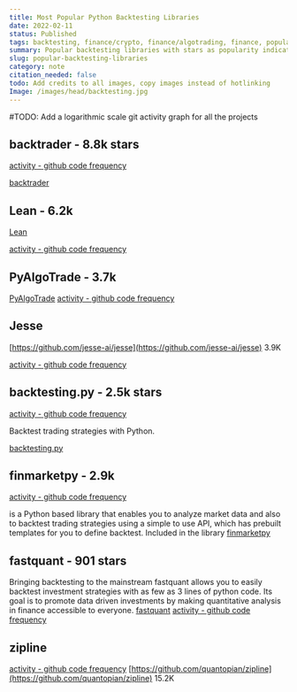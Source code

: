 ```yaml
---
title: Most Popular Python Backtesting Libraries
date: 2022-02-11
status: Published
tags: backtesting, finance/crypto, finance/algotrading, finance, popularity
summary: Popular backtesting libraries with stars as popularity indicators.
slug: popular-backtesting-libraries
category: note
citation_needed: false
todo: Add credits to all images, copy images instead of hotlinking 
Image: /images/head/backtesting.jpg
---
```


#TODO: Add a logarithmic scale git activity graph for all the projects

## backtrader - 8.8k stars

[activity - github code frequency](https://github.com/mementum/backtrader/graphs/code-frequency)

[backtrader](https://github.com/mementum/backtrader)

## Lean - 6.2k
[Lean](https://github.com/QuantConnect/Lean)

[activity - github code frequency](https://github.com/QuantConnect/Lean/graphs/code-frequency)

## PyAlgoTrade - 3.7k
[PyAlgoTrade](https://gbeced.github.io/pyalgotrade/)
[activity - github code frequency](https://github.com/gbeced/pyalgotrade/graphs/code-frequency)

## Jesse
[https://github.com/jesse-ai/jesse](https://github.com/jesse-ai/jesse) 3.9K

[activity - github code frequency](https://github.com/jesse-ai/jesse/graphs/code-frequency)

## backtesting.py - 2.5k stars

[activity - github code frequency](https://github.com/kernc/backtesting.py/graphs/code-frequency)

Backtest trading strategies with Python.

[backtesting.py](https://github.com/kernc/backtesting.py)

## finmarketpy - 2.9k

[activity - github code frequency](https://github.com/cuemacro/finmarketpy/graphs/code-frequency)

is a Python based library that enables you to analyze market data and also to backtest trading strategies using a simple to use API, which has prebuilt templates for you to define backtest. Included in the library
[finmarketpy](https://github.com/cuemacro/finmarketpy)

## fastquant - 901 stars
Bringing backtesting to the mainstream
fastquant allows you to easily backtest investment strategies with as few as 3 lines of python code. Its goal is to promote data driven investments by making quantitative analysis in finance accessible to everyone.
[fastquant](https://github.com/enzoampil/fastquant)
[activity - github code frequency](https://github.com/enzoampil/fastquant/graphs/code-frequency)

## zipline
[activity - github code frequency](https://github.com/quantopian/zipline/graphs/code-frequency)
[https://github.com/quantopian/zipline](https://github.com/quantopian/zipline) 15.2K